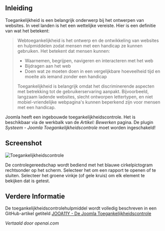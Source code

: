 <!-- Filename: Help6.x:_Article_Accessibility_Check / Display title: Artikel: Toegankelijkheidscontrole  -->

## Inleiding

Toegankelijkheid is een belangrijk onderwerp bij het ontwerpen van websites. In veel landen is het een wettelijke vereiste. Hier is een definitie van wat het betekent:

>Webtoegankelijkheid is het ontwerp en de ontwikkeling van websites en hulpmiddelen zodat mensen met een handicap ze kunnen gebruiken. Het betekent dat mensen kunnen:
>- Waarnemen, begrijpen, navigeren en interacteren met het web
>- Bijdragen aan het web
>- Doen wat ze moeten doen in een vergelijkbare hoeveelheid tijd en moeite als iemand zonder een handicap
>
>Toegankelijkheid is belangrijk omdat het discriminerende aspecten met betrekking tot de gebruikerservaring aanpakt. Bijvoorbeeld, langzaam ladende websites, slecht ontworpen lettertypen, en niet mobiel-vriendelijke webpagina's kunnen beperkend zijn voor mensen met een handicap.

Joomla heeft een ingebouwde toegankelijkheidscontrole. Het is beschikbaar via de werkbalk van de *Artikel: Bewerken* pagina. De plugin *Systeem - Joomla Toegankelijkheidscontrole* moet worden ingeschakeld!

## Screenshot

![Toegankelijkheidscontrole](../../../en/images/articles/articles-accessibility-check.png)

De controlegereedschap wordt bediend met het blauwe cirkelpictogram rechtsonder op het scherm. Selecteer het om een rapport te openen of te sluiten. Selecteer het groene vinkje (of gele kruis) om elk element te bekijken dat is getest.

## Verdere Informatie

De toegankelijkheidscontrolehulpmiddel wordt volledig beschreven in een GitHub-artikel getiteld
[JOOA11Y - De Joomla Toegankelijkheidscontrole](https://joomla-projects.github.io/joomla-a11y-checker/index.html)

*Vertaald door openai.com*

